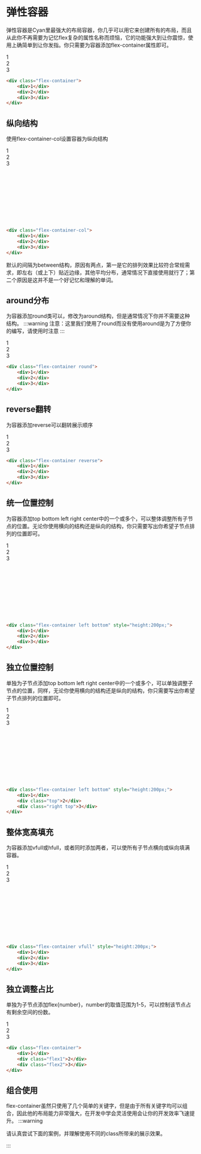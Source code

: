 # 弹性容器
弹性容器是Cyan里最强大的布局容器，你几乎可以用它来创建所有的布局，而且从此你不再需要为记忆flex复杂的属性名称而烦恼，它的功能强大到让你震惊，使用上确简单到让你发指。你只需要为容器添加flex-container属性即可。

<Exp>
<div class="flex-container demo " slot="exp">
    <div class="flex-container center radius border" style="width:50px">1</div>
    <div class="flex-container center radius border" style="width:50px">2</div>
    <div class="flex-container center radius border" style="width:50px">3</div>
</div>
<div slot="code">

```html
<div class="flex-container">
    <div>1</div>
    <div>2</div>
    <div>3</div>
</div>
```
</div>
</Exp>

## 纵向结构
使用flex-container-col设置容器为纵向结构

<Exp>
<div class="flex-container-col demo " style="height:200px" slot="exp">
    <div class="flex-container center radius border" style="width:50px">1</div>
    <div class="flex-container center radius border" style="width:50px">2</div>
    <div class="flex-container center radius border" style="width:50px">3</div>
</div>
<div slot="code">

```html
<div class="flex-container-col">
    <div>1</div>
    <div>2</div>
    <div>3</div>
</div>
```
</div>
</Exp>

默认的间隔为between结构，原因有两点，第一是它的排列效果比较符合常规需求，即左右（或上下）贴近边缘，其他平均分布，通常情况下直接使用就行了；第二个原因是这并不是一个好记忆和理解的单词。

## around分布
为容器添加round类可以，修改为around结构，但是通常情况下你并不需要这种结构。
:::warning
注意：这里我们使用了round而没有使用around是为了方便你的编写，请使用时注意
:::

<Exp>
<div class="flex-container demo round" slot="exp">
    <div class="ratio-container radius border" style="width:50px"><span class="flex-container center">1</span></div>
    <div class="ratio-container radius border" style="width:50px"><span class="flex-container center">2</span></div>
    <div class="ratio-container radius border" style="width:50px"><span class="flex-container center">3</span></div>
</div>
<div slot="code">

```html
<div class="flex-container round">
    <div>1</div>
    <div>2</div>
    <div>3</div>
</div>
```
</div>
</Exp>

## reverse翻转
为容器添加reverse可以翻转展示顺序

<Exp>
<div class="flex-container demo reverse" slot="exp">
    <div class="ratio-container radius border" style="width:50px"><span class="flex-container center">1</span></div>
    <div class="ratio-container radius border" style="width:50px"><span class="flex-container center">2</span></div>
    <div class="ratio-container radius border" style="width:50px"><span class="flex-container center">3</span></div>
</div>
<div slot="code">

```html
<div class="flex-container reverse">
    <div>1</div>
    <div>2</div>
    <div>3</div>
</div>
```
</div>
</Exp>

## 统一位置控制
为容器添加top bottom left right center中的一个或多个，可以整体调整所有子节点的位置。无论你使用横向的结构还是纵向的结构，你只需要写出你希望子节点排列的位置即可。

<Exp>
<div class="flex-container demo left bottom " slot="exp" style="height:200px;">
    <div class="ratio-container radius border" style="width:50px"><span class="flex-container center">1</span></div>
    <div class="ratio-container radius border" style="width:50px"><span class="flex-container center">2</span></div>
    <div class="ratio-container radius border" style="width:50px"><span class="flex-container center">3</span></div>
</div>
<div slot="code">

```html
<div class="flex-container left bottom" style="height:200px;">
    <div>1</div>
    <div>2</div>
    <div>3</div>
</div>
```
</div>
</Exp>

## 独立位置控制
单独为子节点添加top bottom left right center中的一个或多个，可以单独调整子节点的位置，同样，无论你使用横向的结构还是纵向的结构，你只需要写出你希望子节点排列的位置即可。

<Exp>
<div class="flex-container demo left bottom " slot="exp" style="height:200px;">
    <div class="ratio-container radius border" style="width:50px"><span class="flex-container center">1</span></div>
    <div class="ratio-container radius border top" style="width:50px"><span class="flex-container center">2</span></div>
    <div class="ratio-container radius border right top" style="width:50px"><span class="flex-container center">3</span></div>
</div>
<div slot="code">

```html
<div class="flex-container left bottom" style="height:200px;">
    <div>1</div>
    <div class="top">2</div>
    <div class="right top">3</div>
</div>
```
</div>
</Exp>

## 整体宽高填充
为容器添加vfull或hfull，或者同时添加两者，可以使所有子节点横向或纵向填满容器。

<Exp>
<div class="flex-container demo vfull " slot="exp" style="height:200px;">
    <div class="ratio-container radius border" style="width:50px"><span class="flex-container center">1</span></div>
    <div class="ratio-container radius border" style="width:50px"><span class="flex-container center">2</span></div>
    <div class="ratio-container radius border" style="width:50px"><span class="flex-container center">3</span></div>
</div>
<div slot="code">

```html
<div class="flex-container vfull" style="height:200px;">
    <div>1</div>
    <div>2</div>
    <div>3</div>
</div>
```
</div>
</Exp>

## 独立调整占比
单独为子节点添加flex{number}，number的取值范围为1-5，可以控制该节点占有剩余空间的份数。

<Exp>
<div class="flex-container demo " slot="exp">
    <div class="flex-container center radius border" style="width:50px">1</div>
    <div class="flex-container center radius border flex1" style="width:50px">2</div>
    <div class="flex-container center radius border flex2" style="width:50px">3</div>
</div>
<div slot="code">

```html
<div class="flex-container">
    <div>1</div>
    <div class="flex1">2</div>
    <div class="flex2">3</div>
</div>
```
</div>
</Exp>

## 组合使用
flex-container虽然只使用了几个简单的关键字，但是由于所有关键字均可以组合，因此他的布局能力非常强大，在开发中学会灵活使用会让你的开发效率飞速提升。
:::warning

请认真尝试下面的案例，并理解使用不同的class所带来的展示效果。

:::

<Cyan-FlexContainer></Cyan-FlexContainer>
